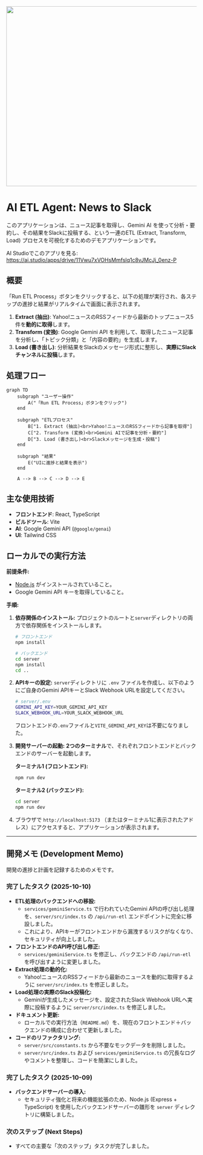<div align="center">
<img width="1200" height="475" alt="GHBanner" src="https://github.com/user-attachments/assets/0aa67016-6eaf-458a-adb2-6e31a0763ed6" />
</div>

# AI ETL Agent: News to Slack

このアプリケーションは、ニュース記事を取得し、Gemini AI を使って分析・要約し、その結果をSlackに投稿する、という一連のETL (Extract, Transform, Load) プロセスを可視化するためのデモアプリケーションです。

AI Studioでこのアプリを見る: https://ai.studio/apps/drive/11Vwu7xVOHsMmfslq1c8vJMcJj_0enz-P

## 概要

「Run ETL Process」ボタンをクリックすると、以下の処理が実行され、各ステップの進捗と結果がリアルタイムで画面に表示されます。

1.  **Extract (抽出)**: Yahoo!ニュースのRSSフィードから最新のトップニュース5件を**動的に取得**します。
2.  **Transform (変換)**: Google Gemini API を利用して、取得したニュース記事を分析し、「トピック分類」と「内容の要約」を生成します。
3.  **Load (書き出し)**: 分析結果をSlackのメッセージ形式に整形し、**実際にSlackチャンネルに投稿**します。

## 処理フロー

```mermaid
graph TD
    subgraph "ユーザー操作"
        A("「Run ETL Process」ボタンをクリック")
    end

    subgraph "ETLプロセス"
        B["1. Extract (抽出)<br>Yahoo!ニュースのRSSフィードから記事を取得"]
        C["2. Transform (変換)<br>Gemini AIで記事を分析・要約"]
        D["3. Load (書き出し)<br>Slackメッセージを生成・投稿"]
    end

    subgraph "結果"
        E("UIに進捗と結果を表示")
    end

    A --> B --> C --> D --> E
```

## 主な使用技術

-   **フロントエンド**: React, TypeScript
-   **ビルドツール**: Vite
-   **AI**: Google Gemini API (`@google/genai`)
-   **UI**: Tailwind CSS

## ローカルでの実行方法

**前提条件:**

-   [Node.js](https://nodejs.org/) がインストールされていること。
-   Google Gemini API キーを取得していること。

**手順:**

1.  **依存関係のインストール:**
    プロジェクトのルートと`server`ディレクトリの両方で依存関係をインストールします。
    ```bash
    # フロントエンド
    npm install

    # バックエンド
    cd server
    npm install
    cd ..
    ```

2.  **APIキーの設定:**
    `server`ディレクトリに `.env` ファイルを作成し、以下のようにご自身のGemini APIキーとSlack Webhook URLを設定してください。
    
    ```sh
    # server/.env
    GEMINI_API_KEY=YOUR_GEMINI_API_KEY
    SLACK_WEBHOOK_URL=YOUR_SLACK_WEBHOOK_URL
    ```
    
    フロントエンドの`.env`ファイルと`VITE_GEMINI_API_KEY`は不要になりました。

3.  **開発サーバーの起動:**
    **2つのターミナル**で、それぞれフロントエンドとバックエンドのサーバーを起動します。

    **ターミナル1 (フロントエンド):**
    ```bash
    npm run dev
    ```

    **ターミナル2 (バックエンド):**
    ```bash
    cd server
    npm run dev
    ```

4.  ブラウザで `http://localhost:5173` （またはターミナル1に表示されたアドレス）にアクセスすると、アプリケーションが表示されます。

---

## 開発メモ (Development Memo)

開発の進捗と計画を記録するためのメモです。

### 完了したタスク (2025-10-10)

- **ETL処理のバックエンドへの移設:**
  - `services/geminiService.ts` で行われていたGemini APIの呼び出し処理を、`server/src/index.ts` の `/api/run-etl` エンドポイントに完全に移設しました。
  - これにより、APIキーがフロントエンドから漏洩するリスクがなくなり、セキュリティが向上しました。
- **フロントエンドのAPI呼び出し修正:**
  - `services/geminiService.ts` を修正し、バックエンドの `/api/run-etl` を呼び出すように変更しました。
- **Extract処理の動的化:**
  - Yahoo!ニュースのRSSフィードから最新のニュースを動的に取得するように `server/src/index.ts` を修正しました。
- **Load処理の実際のSlack投稿化:**
  - Geminiが生成したメッセージを、設定されたSlack Webhook URLへ実際に投稿するように `server/src/index.ts` を修正しました。
- **ドキュメント更新:**
  - ローカルでの実行方法（`README.md`）を、現在のフロントエンド＋バックエンドの構成に合わせて更新しました。
- **コードのリファクタリング:**
  - `server/src/constants.ts` から不要なモックデータを削除しました。
  - `server/src/index.ts` および `services/geminiService.ts` の冗長なログやコメントを整理し、コードを簡潔にしました。

### 完了したタスク (2025-10-09)

- **バックエンドサーバーの導入:**
  - セキュリティ強化と将来の機能拡張のため、Node.js (Express + TypeScript) を使用したバックエンドサーバーの雛形を `server` ディレクトリに構築しました。

### 次のステップ (Next Steps)

-   すべての主要な「次のステップ」タスクが完了しました。